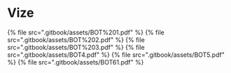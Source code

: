# Vize

<!--Index-->

{% file src=".gitbook/assets/BOT%201.pdf" %}
{% file src=".gitbook/assets/BOT%202.pdf" %}
{% file src=".gitbook/assets/BOT%203.pdf" %}
{% file src=".gitbook/assets/BOT4.pdf" %}
{% file src=".gitbook/assets/BOT5.pdf" %}
{% file src=".gitbook/assets/BOT61.pdf" %}

<!--Index-->
